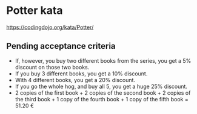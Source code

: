 # Potter kata
https://codingdojo.org/kata/Potter/

## Pending acceptance criteria
* If, however, you buy two different books from the series, you get a 5% discount on those two books.
* If you buy 3 different books, you get a 10% discount. 
* With 4 different books, you get a 20% discount. 
* If you go the whole hog, and buy all 5, you get a huge 25% discount.
* 2 copies of the first book + 2 copies of the second book + 2 copies of the third book + 1 copy of the fourth book + 1 copy of the fifth book = 51.20 €  
